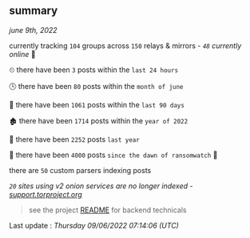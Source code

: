 
## summary
_june 9th, 2022_

currently tracking `104` groups across `150` relays & mirrors - _`48` currently online_ 📡

⏲ there have been `3` posts within the `last 24 hours`

🕓 there have been `80` posts within the `month of june`

📅 there have been `1061` posts within the `last 90 days`

🏚 there have been `1714` posts within the `year of 2022`

🚀 there have been `2252` posts `last year`

🦕 there have been `4000` posts `since the dawn of ransomwatch` 🐣

there are `50` custom parsers indexing posts

_`20` sites using v2 onion services are no longer indexed - [support.torproject.org](https://support.torproject.org/onionservices/v2-deprecation/)_

> see the project [README](https://github.com/jmousqueton/ransomwatch#readme) for backend technicals



Last update : _Thursday 09/06/2022 07:14:06 (UTC)_

